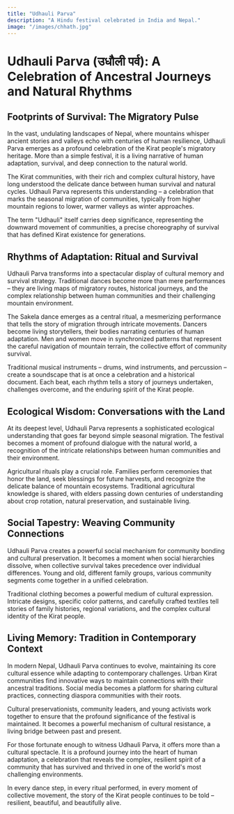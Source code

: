 ```yaml
---
title: "Udhauli Parva"
description: "A Hindu festival celebrated in India and Nepal."
image: "/images/chhath.jpg"
---
```


# Udhauli Parva (उधौली पर्व): A Celebration of Ancestral Journeys and Natural Rhythms

## Footprints of Survival: The Migratory Pulse

In the vast, undulating landscapes of Nepal, where mountains whisper ancient stories and valleys echo with centuries of human resilience, Udhauli Parva emerges as a profound celebration of the Kirat people's migratory heritage. More than a simple festival, it is a living narrative of human adaptation, survival, and deep connection to the natural world.

The Kirat communities, with their rich and complex cultural history, have long understood the delicate dance between human survival and natural cycles. Udhauli Parva represents this understanding – a celebration that marks the seasonal migration of communities, typically from higher mountain regions to lower, warmer valleys as winter approaches.

The term "Udhauli" itself carries deep significance, representing the downward movement of communities, a precise choreography of survival that has defined Kirat existence for generations.

## Rhythms of Adaptation: Ritual and Survival

Udhauli Parva transforms into a spectacular display of cultural memory and survival strategy. Traditional dances become more than mere performances – they are living maps of migratory routes, historical journeys, and the complex relationship between human communities and their challenging mountain environment.

The Sakela dance emerges as a central ritual, a mesmerizing performance that tells the story of migration through intricate movements. Dancers become living storytellers, their bodies narrating centuries of human adaptation. Men and women move in synchronized patterns that represent the careful navigation of mountain terrain, the collective effort of community survival.

Traditional musical instruments – drums, wind instruments, and percussion – create a soundscape that is at once a celebration and a historical document. Each beat, each rhythm tells a story of journeys undertaken, challenges overcome, and the enduring spirit of the Kirat people.

## Ecological Wisdom: Conversations with the Land

At its deepest level, Udhauli Parva represents a sophisticated ecological understanding that goes far beyond simple seasonal migration. The festival becomes a moment of profound dialogue with the natural world, a recognition of the intricate relationships between human communities and their environment.

Agricultural rituals play a crucial role. Families perform ceremonies that honor the land, seek blessings for future harvests, and recognize the delicate balance of mountain ecosystems. Traditional agricultural knowledge is shared, with elders passing down centuries of understanding about crop rotation, natural preservation, and sustainable living.

## Social Tapestry: Weaving Community Connections

Udhauli Parva creates a powerful social mechanism for community bonding and cultural preservation. It becomes a moment when social hierarchies dissolve, when collective survival takes precedence over individual differences. Young and old, different family groups, various community segments come together in a unified celebration.

Traditional clothing becomes a powerful medium of cultural expression. Intricate designs, specific color patterns, and carefully crafted textiles tell stories of family histories, regional variations, and the complex cultural identity of the Kirat people.

## Living Memory: Tradition in Contemporary Context

In modern Nepal, Udhauli Parva continues to evolve, maintaining its core cultural essence while adapting to contemporary challenges. Urban Kirat communities find innovative ways to maintain connections with their ancestral traditions. Social media becomes a platform for sharing cultural practices, connecting diaspora communities with their roots.

Cultural preservationists, community leaders, and young activists work together to ensure that the profound significance of the festival is maintained. It becomes a powerful mechanism of cultural resistance, a living bridge between past and present.

For those fortunate enough to witness Udhauli Parva, it offers more than a cultural spectacle. It is a profound journey into the heart of human adaptation, a celebration that reveals the complex, resilient spirit of a community that has survived and thrived in one of the world's most challenging environments.

In every dance step, in every ritual performed, in every moment of collective movement, the story of the Kirat people continues to be told – resilient, beautiful, and beautifully alive.